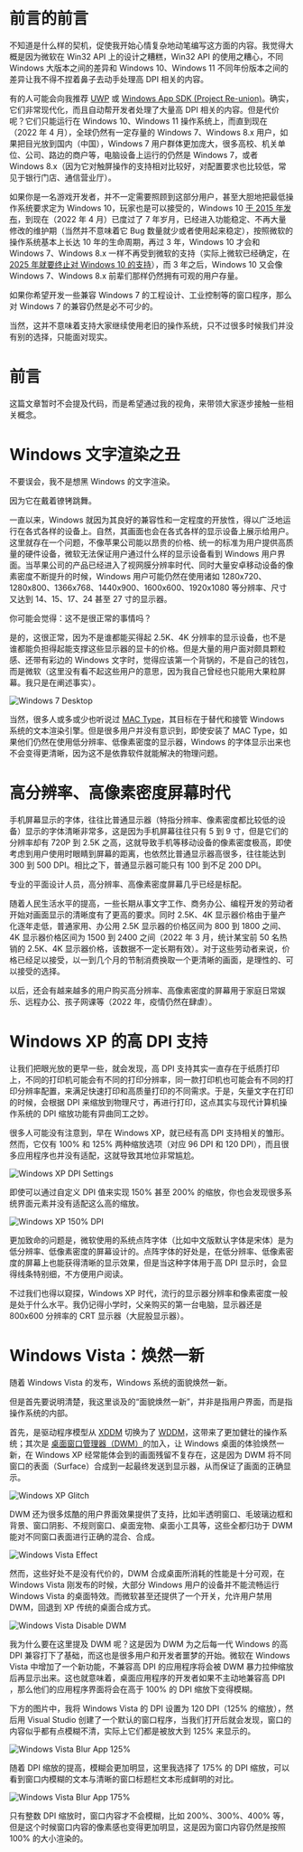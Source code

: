 # 前言的前言  

不知道是什么样的契机，促使我开始心情复杂地动笔编写这方面的内容。我觉得大概是因为微软在 Win32 API 上的设计之糟糕，Win32 API 的使用之糟心，不同 Windows 大版本之间的差异和 Windows 10、Windows 11 不同年份版本之间的差异让我不得不捏着鼻子去动手处理高 DPI 相关的内容。  

有的人可能会向我推荐 [UWP](https://docs.microsoft.com/en-us/windows/uwp/) 或 [Windows App SDK (Project Re-union)](https://docs.microsoft.com/en-us/windows/apps/desktop/)。确实，它们非常现代化，而且自动帮开发者处理了大量高 DPI 相关的内容。但是代价呢？它们只能运行在 Windows 10、Windows 11 操作系统上，而直到现在（2022 年 4 月），全球仍然有一定存量的 Windows 7、Windows 8.x 用户，如果把目光放到国内（中国），Windows 7 用户群体更加庞大，很多高校、机关单位、公司、路边的商户等，电脑设备上运行的仍然是 Windows 7，或者 Windows 8.x（因为它对触屏操作的支持相对比较好，对配置要求也比较低，常见于银行门店、通信营业厅）。  

如果你是一名游戏开发者，并不一定需要照顾到这部分用户，甚至大胆地把最低操作系统要求定为 Windows 10，玩家也是可以接受的，Windows 10 [于 2015 年发布](https://docs.microsoft.com/zh-cn/lifecycle/products/windows-10-home-and-pro)，到现在（2022 年 4 月）已度过了 7 年岁月，已经进入功能稳定、不再大量修改的维护期（当然并不意味着它 Bug 数量就少或者使用起来稳定），按照微软的操作系统基本上长达 10 年的生命周期，再过 3 年，Windows 10 才会和 Windows 7、Windows 8.x 一样不再受到微软的支持（实际上微软已经确定，在 [2025 年就要终止对 Windows 10 的支持](https://docs.microsoft.com/zh-cn/lifecycle/products/windows-10-home-and-pro)），而 3 年之后，Windows 10 又会像 Windows 7、Windows 8.x 前辈们那样仍然拥有可观的用户存量。  

如果你希望开发一些兼容 Windows 7 的工程设计、工业控制等的窗口程序，那么对 Windows 7 的兼容仍然是必不可少的。  

当然，这并不意味着支持大家继续使用老旧的操作系统，只不过很多时候我们并没有别的选择，只能面对现实。  

# 前言  

这篇文章暂时不会提及代码，而是希望通过我的视角，来带领大家逐步接触一些相关概念。  

# Windows 文字渲染之丑  

不要误会，我不是想黑 Windows 的文字渲染。  

因为它在戴着镣铐跳舞。  

一直以来，Windows 就因为其良好的兼容性和一定程度的开放性，得以广泛地运行在各式各样的设备上。自然，其画面也会在各式各样的显示设备上展示给用户。这里就存在一个问题，不像苹果公司能以昂贵的价格、统一的标准为用户提供高质量的硬件设备，微软无法保证用户通过什么样的显示设备看到 Windows 用户界面。当苹果公司的产品已经进入了视网膜分辨率时代、同时大量安卓移动设备的像素密度不断提升的时候，Windows 用户可能仍然在使用诸如 1280x720、1280x800、1366x768、1440x900、1600x600、1920x1080 等分辨率、尺寸又达到 14、15、17、24 甚至 27 寸的显示器。  

你可能会觉得：这不是很正常的事情吗？  

是的，这很正常，因为不是谁都能买得起 2.5K、4K 分辨率的显示设备，也不是谁都能负担得起能支撑这些显示器的显卡的价格。但是大量的用户面对颇具颗粒感、还带有彩边的 Windows 文字时，觉得应该第一个背锅的，不是自己的钱包，而是微软（这里没有看不起这些用户的意思，因为我自己曾经也只能用大果粒屏幕。我只是在阐述事实）。  

![Windows 7 Desktop](pictures/1.1.png)

当然，很多人或多或少也听说过 [MAC Type](https://www.mactype.net/)，其目标在于替代和接管 Windows 系统的文本渲染引擎。但是很多用户并没有意识到，即使安装了 MAC Type，如果他们仍然在使用低分辨率、低像素密度的显示器，Windows 的字体显示出来也不会变得更清晰，因为这不是依靠软件就能解决的物理问题。  

# 高分辨率、高像素密度屏幕时代

手机屏幕显示的字体，往往比普通显示器（特指分辨率、像素密度都比较低的设备）显示的字体清晰非常多，这是因为手机屏幕往往只有 5 到 9 寸，但是它们的分辨率却有 720P 到 2.5K 之高，这就导致手机等移动设备的像素密度极高，即使考虑到用户使用时眼睛到屏幕的距离，也依然比普通显示器高很多，往往能达到 300 到 500 DPI。相比之下，普通显示器可能只有 100 到不足 200 DPI。  

专业的平面设计人员，高分辨率、高像素密度屏幕几乎已经是标配。  

随着人民生活水平的提高，一些长期从事文字工作、商务办公、编程开发的劳动者开始对画面显示的清晰度有了更高的要求。同时 2.5K、4K 显示器价格由于量产化逐年走低，普通家用、办公用 2.5K 显示器的价格区间为 800 到 1800 之间、4K 显示器价格区间为 1500 到 2400 之间（2022 年 3 月，统计某宝前 50 名热销的 2.5K、4K 显示器价格，该数据不一定长期有效）。对于这些劳动者来说，价格已经足以接受，以一到几个月的节制消费换取一个更清晰的画面，是理性的、可以接受的选择。  

以后，还会有越来越多的用户购买高分辨率、高像素密度的屏幕用于家庭日常娱乐、远程办公、孩子网课等（2022 年，疫情仍然在肆虐）。  

# Windows XP 的高 DPI 支持

让我们把眼光放的更早一些，就会发现，高 DPI 支持其实一直存在于纸质打印上，不同的打印机可能会有不同的打印分辨率，同一款打印机也可能会有不同的打印分辨率配置，来满足快速打印和高质量打印的不同需求。于是，矢量文字在打印的时候，会根据 DPI 来缩放到物理尺寸，再进行打印，这点其实与现代计算机操作系统的 DPI 缩放功能有异曲同工之妙。  

很多人可能没有注意到，早在 Windows XP，就已经有高 DPI 支持相关的雏形。然而，它仅有 100% 和 125% 两种缩放选项（对应 96 DPI 和 120 DPI），而且很多应用程序也并没有适配，这就导致其地位非常尴尬。  

![Windows XP DPI Settings](pictures/2.png)

即使可以通过自定义 DPI 值来实现 150% 甚至 200% 的缩放，你也会发现很多系统界面元素并没有适配这么高的缩放。  

![Windows XP 150% DPI](pictures/2.1.png)

更加致命的问题是，微软使用的系统点阵字体（比如中文版默认字体是宋体）是为低分辨率、低像素密度的屏幕设计的。点阵字体的好处是，在低分辨率、低像素密度的屏幕上也能获得清晰的显示效果，但是当这种字体用于高 DPI 显示时，会显得线条特别细，不方便用户阅读。  

不过我们也得以窥探，Windows XP 时代，流行的显示器分辨率和像素密度一般是处于什么水平。我仍记得小学时，父亲购买的第一台电脑，显示器还是 800x600 分辨率的 CRT 显示器（大屁股显示器）。  

# Windows Vista：焕然一新

随着 Windows Vista 的发布，Windows 系统的面貌焕然一新。  

但是首先要说明清楚，我这里谈及的“面貌焕然一新”，并非是指用户界面，而是指操作系统的内部。  

首先，是驱动程序模型从 [XDDM](https://docs.microsoft.com/en-us/windows-hardware/drivers/display/windows-2000-display-driver-model-design-guide) 切换为了 [WDDM](https://docs.microsoft.com/en-us/windows-hardware/drivers/display/windows-vista-display-driver-model-design-guide)，这带来了更加健壮的操作系统；其次是 [桌面窗口管理器（DWM）](https://docs.microsoft.com/en-us/windows/win32/dwm/dwm-overview)的加入，让 Windows 桌面的体验焕然一新，在 Windows XP 经常能体会到的画面残留不复存在，这是因为 DWM 将不同窗口的表面（Surface）合成到一起最终发送到显示器，从而保证了画面的正确显示。

![Windows XP Glitch](pictures/3.png)

DWM 还为很多炫酷的用户界面效果提供了支持，比如半透明窗口、毛玻璃边框和背景、窗口阴影、不规则窗口、桌面宠物、桌面小工具等，这些全都归功于 DWM 能对不同窗口表面进行正确的混合、合成。  

![Windows Vista Effect](pictures/4.2.png)

然而，这些好处不是没有代价的，DWM 合成桌面所消耗的性能是十分可观，在 Windows Vista 刚发布的时候，大部分 Windows 用户的设备并不能流畅运行 Windows Vista 的桌面特效。而微软甚至还提供了一个开关，允许用户禁用 DWM，回退到 XP 传统的桌面合成方式。

![Windows Vista Disable DWM](pictures/4.3.png)

我为什么要在这里提及 DWM 呢？这是因为 DWM 为之后每一代 Windows 的高 DPI 兼容打下了基础，而这也是很多用户和开发者噩梦的开始。微软在 Windows Vista 中增加了一个新功能，不兼容高 DPI 的应用程序将会被 DWM 暴力拉伸缩放后再显示出来。这也就意味着，桌面应用程序的开发者如果不主动地兼容高 DPI ，那么他们的应用程序界面将会在高于 100% 的 DPI 缩放下变得模糊。  

下方的图片中，我将 Windows Vista 的 DPI 设置为 120 DPI（125% 的缩放），然后用 Visual Studio 创建了一个默认的窗口程序，当我们打开后就会发现，窗口的内容似乎都有点模糊不清，实际上它们都是被放大到 125% 来显示的。  

![Windows Vista Blur App 125%](pictures/4.4.png)

随着 DPI 缩放的提高，模糊会更加明显，这里我选择了 175% 的 DPI 缩放，可以看到窗口内模糊的文本与清晰的窗口标题栏文本形成鲜明的对比。  

![Windows Vista Blur App 175%](pictures/4.5.png)

只有整数 DPI 缩放时，窗口内容才不会模糊，比如 200%、300%、400% 等，但是这个时候窗口内容的像素感也变得更加明显，这是因为窗口内容仍然是按照 100% 的大小渲染的。  


